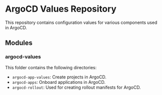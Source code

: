 # ArgoCD Values Repository

This repository contains configuration values for various components used in ArgoCD.

## Modules

### argocd-values

This folder contains the following directories:

- `argocd-app-values`: Create projects in ArgoCD.
- `argocd-apps`: Onboard applications in ArgoCD.
- `argocd-rollout`: Used for creating rollout manifests for ArgoCD.

